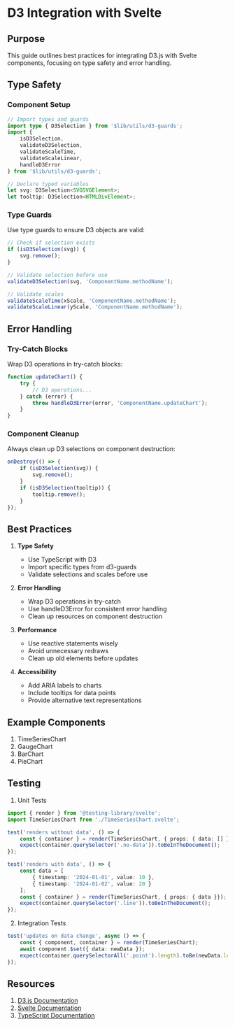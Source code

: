 # D3 Integration with Svelte

## Purpose
This guide outlines best practices for integrating D3.js with Svelte components, focusing on type safety and error handling.

## Type Safety

### Component Setup
```typescript
// Import types and guards
import type { D3Selection } from '$lib/utils/d3-guards';
import { 
    isD3Selection,
    validateD3Selection,
    validateScaleTime,
    validateScaleLinear,
    handleD3Error 
} from '$lib/utils/d3-guards';

// Declare typed variables
let svg: D3Selection<SVGSVGElement>;
let tooltip: D3Selection<HTMLDivElement>;
```

### Type Guards
Use type guards to ensure D3 objects are valid:

```typescript
// Check if selection exists
if (isD3Selection(svg)) {
    svg.remove();
}

// Validate selection before use
validateD3Selection(svg, 'ComponentName.methodName');

// Validate scales
validateScaleTime(xScale, 'ComponentName.methodName');
validateScaleLinear(yScale, 'ComponentName.methodName');
```

## Error Handling

### Try-Catch Blocks
Wrap D3 operations in try-catch blocks:

```typescript
function updateChart() {
    try {
        // D3 operations...
    } catch (error) {
        throw handleD3Error(error, 'ComponentName.updateChart');
    }
}
```

### Component Cleanup
Always clean up D3 selections on component destruction:

```typescript
onDestroy(() => {
    if (isD3Selection(svg)) {
        svg.remove();
    }
    if (isD3Selection(tooltip)) {
        tooltip.remove();
    }
});
```

## Best Practices

1. **Type Safety**
   - Use TypeScript with D3
   - Import specific types from d3-guards
   - Validate selections and scales before use

2. **Error Handling**
   - Wrap D3 operations in try-catch
   - Use handleD3Error for consistent error handling
   - Clean up resources on component destruction

3. **Performance**
   - Use reactive statements wisely
   - Avoid unnecessary redraws
   - Clean up old elements before updates

4. **Accessibility**
   - Add ARIA labels to charts
   - Include tooltips for data points
   - Provide alternative text representations

## Example Components

1. TimeSeriesChart
2. GaugeChart
3. BarChart
4. PieChart

## Testing

1. Unit Tests
```typescript
import { render } from '@testing-library/svelte';
import TimeSeriesChart from './TimeSeriesChart.svelte';

test('renders without data', () => {
    const { container } = render(TimeSeriesChart, { props: { data: [] }});
    expect(container.querySelector('.no-data')).toBeInTheDocument();
});

test('renders with data', () => {
    const data = [
        { timestamp: '2024-01-01', value: 10 },
        { timestamp: '2024-01-02', value: 20 }
    ];
    const { container } = render(TimeSeriesChart, { props: { data }});
    expect(container.querySelector('.line')).toBeInTheDocument();
});
```

2. Integration Tests
```typescript
test('updates on data change', async () => {
    const { component, container } = render(TimeSeriesChart);
    await component.$set({ data: newData });
    expect(container.querySelectorAll('.point').length).toBe(newData.length);
});
```

## Resources

1. [D3.js Documentation](https://d3js.org/)
2. [Svelte Documentation](https://svelte.dev/)
3. [TypeScript Documentation](https://www.typescriptlang.org/) 